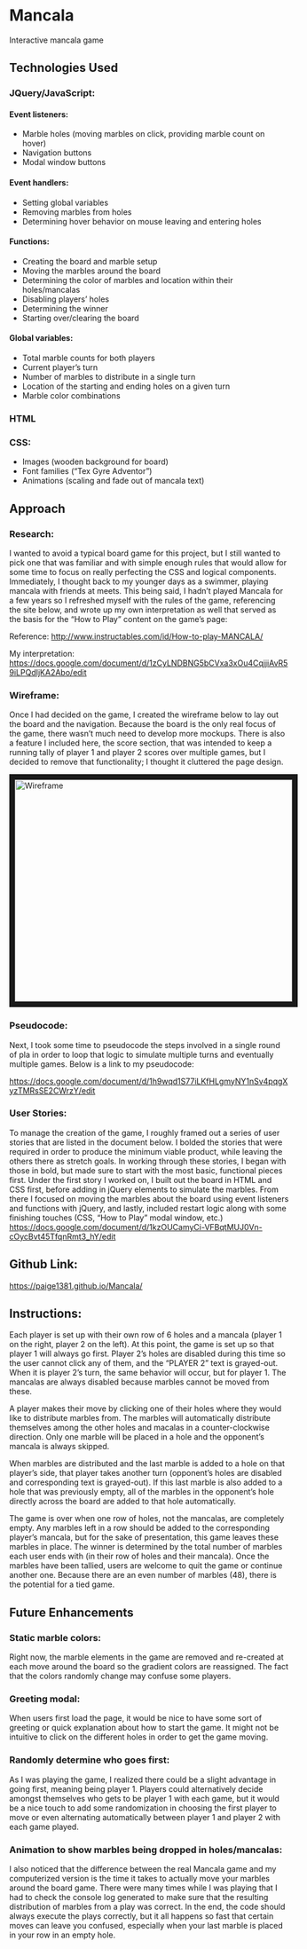 # Mancala
Interactive mancala game


## Technologies Used
### JQuery/JavaScript:
#### Event listeners:
  * Marble holes (moving marbles on click, providing marble count on hover)
  * Navigation buttons 
  * Modal window buttons
#### Event handlers:
  * Setting global variables
  * Removing marbles from holes 
  * Determining hover behavior on mouse leaving and entering holes
#### Functions:
  * Creating the board and marble setup
  * Moving the marbles around the board
  * Determining the color of marbles and location within their holes/mancalas
  * Disabling players’ holes
  * Determining the winner
  * Starting over/clearing the board
#### Global variables:
  * Total marble counts for both players
  * Current player’s turn
  * Number of marbles to distribute in a single turn
  * Location of the starting and ending holes on a given turn
  * Marble color combinations
### HTML
### CSS:
  * Images (wooden background for board)
  * Font families (“Tex Gyre Adventor”)
  * Animations (scaling and fade out of mancala text)


## Approach
### Research: 
I wanted to avoid a typical board game for this project, but I still wanted to pick one that was familiar and with simple enough rules that would allow for some time to focus on really perfecting the CSS and logical components. Immediately, I thought back to my younger days as a swimmer, playing mancala with friends at meets. This being said, I hadn’t played Mancala for a few years so I refreshed myself with the rules of the game, referencing the site below, and wrote up my own interpretation as well that served as the basis for the “How to Play” content on the game’s page:
   
Reference: 
http://www.instructables.com/id/How-to-play-MANCALA/
   
My interpretation: https://docs.google.com/document/d/1zCyLNDBNG5bCVxa3xOu4CqjjiAvR59iLPQdIjKA2Abo/edit

### Wireframe: 
Once I had decided on the game, I created the wireframe below to lay out the board and the navigation. Because the board is the only real focus of the game, there wasn’t much need to develop more mockups. There is also a feature I included here, the score section, that was intended to keep a running tally of player 1 and player 2 scores over multiple games, but I decided to remove that functionality; I thought it cluttered the page design.

<img src="https://i.imgur.com/5hs3sdy.png" 
alt="Wireframe" width="500" height="400" border="10" /></a>

### Pseudocode: 
Next, I took some time to pseudocode the steps involved in a single round of pla in order to loop that logic to simulate multiple turns and eventually multiple games. Below is a link to my pseudocode:

https://docs.google.com/document/d/1h9wqd1S77iLKfHLgmyNY1nSv4pqgXyzTMRsSE2CWrzY/edit

### User Stories: 
To manage the creation of the game, I roughly framed out a series of user stories that are listed in the document below. I bolded the stories that were required in order to produce the minimum viable product, while leaving the others there as stretch goals. In working through these stories, I began with those in bold, but made sure to start with the most basic, functional pieces first. Under the first story I worked on, I built out the board in HTML and CSS first, before adding in jQuery elements to simulate the marbles. From there I focused on moving the marbles about the board using event listeners and functions with jQuery, and lastly, included restart logic along with some finishing touches (CSS, “How to Play” modal window, etc.)
https://docs.google.com/document/d/1kzOUCamyCi-VFBqtMUJ0Vn-cOycBvt45TfqnRmt3_hY/edit


## Github Link: 

https://paige1381.github.io/Mancala/

## Instructions:
Each player is set up with their own row of 6 holes and a mancala (player 1 on the right, player 2 on the left). At this point, the game is set up so that player 1 will always go first. Player 2’s holes are disabled during this time so the user cannot click any of them, and the “PLAYER 2” text is grayed-out. When it is player 2’s turn, the same behavior will occur, but for player 1. The mancalas are always disabled because marbles cannot be moved from these.

A player makes their move by clicking one of their holes where they would like to distribute marbles from. The marbles will automatically distribute themselves among the other holes and macalas in a counter-clockwise direction. Only one marble will be placed in a hole and the opponent’s mancala is always skipped.

When marbles are distributed and the last marble is added to a hole on that player’s side, that player takes another turn (opponent’s holes are disabled and corresponding text is grayed-out). If this last marble is also added to a hole that was previously empty, all of the marbles in the opponent’s hole directly across the board are added to that hole automatically.

The game is over when one row of holes, not the mancalas, are completely empty. Any marbles left in a row should be added to the corresponding player’s mancala, but for the sake of presentation, this game leaves these marbles in place. The winner is determined by the total number of marbles each user ends with (in their row of holes and their mancala). Once the marbles have been tallied, users are welcome to quit the game or continue another one. Because there are an even number of marbles (48), there is the potential for a tied game.


## Future Enhancements
### Static marble colors: 
Right now, the marble elements in the game are removed and re-created at each move around the board so the gradient colors are reassigned. The fact that the colors randomly change may confuse some players.

### Greeting modal: 
When users first load the page, it would be nice to have some sort of greeting or quick explanation about how to start the game. It might not be intuitive to click on the different holes in order to get the game moving. 

### Randomly determine who goes first: 
As I was playing the game, I realized there could be a slight advantage in going first, meaning being player 1. Players could alternatively decide amongst themselves who gets to be player 1 with each game, but it would be a nice touch to add some randomization in choosing the first player to move or even alternating automatically between player 1 and player 2 with each game played.

### Animation to show marbles being dropped in holes/mancalas: 
I also noticed that the difference between the real Mancala game and my computerized version is the time it takes to actually move your marbles around the board game. There were many times while I was playing that I had to check the console log generated to make sure that the resulting distribution of marbles from a play was correct. In the end, the code should always execute the plays correctly, but it all happens so fast that certain moves can leave you confused, especially when your last marble is placed in your row in an empty hole.

